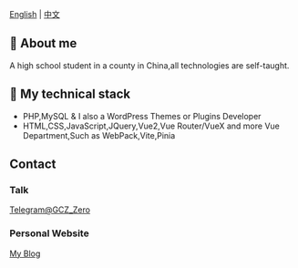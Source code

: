 <!-- 切换语言 -->
[English]()
|
[中文](https://github.com)

## 🌈 About me
A high school student in a county in China,all technologies are self-taught.

## 📲 My technical stack

* PHP,MySQL & I also a WordPress Themes or Plugins Developer  
* HTML,CSS,JavaScript,JQuery,Vue2,Vue Router/VueX and more Vue Department,Such as WebPack,Vite,Pinia

## Contact
### Talk
[Telegram@GCZ_Zero](http://t.me/GCZ_Zero)  
### Personal Website
[My Blog](https://blog.xhhzs.cn)